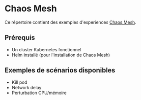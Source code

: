 # Chaos Mesh

Ce répertoire contient des exemples d'experiences [Chaos Mesh](https://chaos-mesh.org/).

## Prérequis
- Un cluster Kubernetes fonctionnel
- Helm installé (pour l'installation de Chaos Mesh)

## Exemples de scénarios disponibles
- Kill pod
- Network delay
- Perturbation CPU/mémoire

